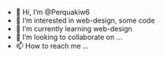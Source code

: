 - 👋 Hi, I’m @Perquakiw6
- 👀 I’m interested in web-design, some code
- 🌱 I’m currently learning web-design
- 💞️ I’m looking to collaborate on ...
- 📫 How to reach me ...

<!---
Perquakiw6/Perquakiw6 is a ✨ special ✨ repository because its `README.md` (this file) appears on your GitHub profile.
You can click the Preview link to take a look at your changes.
--->
